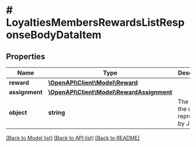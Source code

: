 # # LoyaltiesMembersRewardsListResponseBodyDataItem

## Properties

Name | Type | Description | Notes
------------ | ------------- | ------------- | -------------
**reward** | [**\OpenAPI\Client\Model\Reward**](Reward.md) |  | [optional]
**assignment** | [**\OpenAPI\Client\Model\RewardAssignment**](RewardAssignment.md) |  | [optional]
**object** | **string** | The type of the object represented by JSON. | [optional] [default to 'loyalty_reward']

[[Back to Model list]](../../README.md#models) [[Back to API list]](../../README.md#endpoints) [[Back to README]](../../README.md)
